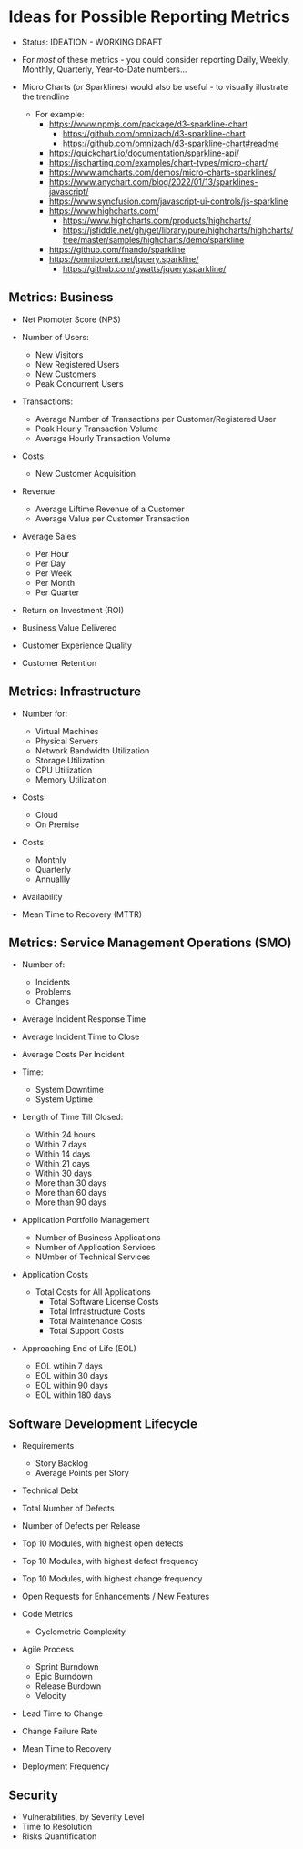 
# Ideas for Possible Reporting Metrics
- Status: IDEATION - WORKING DRAFT

- For _most_ of these metrics - you could consider reporting Daily, Weekly, Monthly, Quarterly, Year-to-Date numbers...

- Micro Charts (or Sparklines) would also be useful - to visually illustrate the trendline
  + For example:
    * https://www.npmjs.com/package/d3-sparkline-chart
      * https://github.com/omnizach/d3-sparkline-chart
      * https://github.com/omnizach/d3-sparkline-chart#readme
    * https://quickchart.io/documentation/sparkline-api/
    * https://jscharting.com/examples/chart-types/micro-chart/
    * https://www.amcharts.com/demos/micro-charts-sparklines/
    * https://www.anychart.com/blog/2022/01/13/sparklines-javascript/
    * https://www.syncfusion.com/javascript-ui-controls/js-sparkline
    * https://www.highcharts.com/
      * https://www.highcharts.com/products/highcharts/
      * https://jsfiddle.net/gh/get/library/pure/highcharts/highcharts/tree/master/samples/highcharts/demo/sparkline
    * https://github.com/fnando/sparkline     
    * https://omnipotent.net/jquery.sparkline/
      * https://github.com/gwatts/jquery.sparkline/


## Metrics: Business 
- Net Promoter Score (NPS)

- Number of Users:
  - New Visitors
  - New Registered Users
  - New Customers
  - Peak Concurrent Users

- Transactions:
  + Average Number of Transactions per Customer/Registered User 
  + Peak Hourly Transaction Volume
  + Average Hourly Transaction Volume

- Costs:
  - New Customer Acquisition 

- Revenue
  - Average Liftime Revenue of a Customer
  - Average Value per Customer Transaction

- Average Sales
  - Per Hour
  - Per Day
  - Per Week
  - Per Month
  - Per Quarter


- Return on Investment (ROI)
- Business Value Delivered 
- Customer Experience Quality 
- Customer Retention 

## Metrics: Infrastructure
- Number for:
  + Virtual Machines
  + Physical Servers
  + Network Bandwidth Utilization
  + Storage Utilization
  + CPU Utilization
  + Memory Utilization

- Costs:
  + Cloud
  + On Premise

- Costs:
  + Monthly
  + Quarterly
  + Annuallly 

- Availability 
- Mean Time to Recovery (MTTR) 


## Metrics: Service Management Operations (SMO)
- Number of:
  + Incidents
  + Problems
  + Changes

- Average Incident Response Time 
- Average Incident Time to Close 
- Average Costs Per Incident

- Time:
  - System Downtime
  - System Uptime 
  
- Length of Time Till Closed:
  + Within 24 hours
  + Within 7 days
  + Within 14 days
  + Within 21 days
  + Within 30 days
  + More than 30 days
  + More than 60 days
  + More than 90 days 

- Application Portfolio Management
  + Number of Business Applications
  + Number of Application Services
  + NUmber of Technical Services

- Application Costs
  + Total Costs for All Applications
    * Total Software License Costs
    * Total Infrastructure Costs
    * Total Maintenance Costs
    * Total Support Costs

- Approaching End of Life (EOL)
  + EOL wtihin 7 days
  + EOL within 30 days
  + EOL within 90 days
  + EOL within 180 days 


## Software Development Lifecycle 

- Requirements
  + Story Backlog 
  + Average Points per Story 

- Technical Debt
- Total Number of Defects
- Number of Defects per Release 
- Top 10 Modules, with highest open defects
- Top 10 Modules, with highest defect frequency 
- Top 10 Modules, with highest change frequency
- Open Requests for Enhancements / New Features

- Code Metrics
  + Cyclometric Complexity

- Agile Process
  + Sprint Burndown 
  + Epic Burndown
  + Release Burdown 
  + Velocity 


- Lead Time to Change 

- Change Failure Rate 

- Mean Time to Recovery

- Deployment Frequency 



## Security 

- Vulnerabilities, by Severity Level 
- Time to Resolution 
- Risks Quantification 
